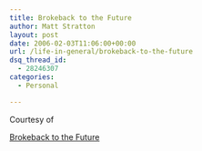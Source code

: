 ```yaml
---
title: Brokeback to the Future
author: Matt Stratton
layout: post
date: 2006-02-03T11:06:00+00:00
url: /life-in-general/brokeback-to-the-future
dsq_thread_id:
  - 28246307
categories:
  - Personal

---
```

Courtesy of

[Brokeback to the Future][1]

 [1]: http://www.stereogum.com/archives/002283.html
